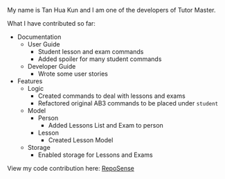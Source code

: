 My name is Tan Hua Kun and I am one of the developers of Tutor Master.

What I have contributed so far:
* Documentation
    * User Guide
        * Student lesson and exam commands
        * Added spoiler for many student commands
    * Developer Guide
        * Wrote some user stories
* Features
    * Logic
        * Created commands to deal with lessons and exams
        * Refactored original AB3 commands to be placed under `student` 
    * Model
        * Person
            * Added Lessons List and Exam to person
        * Lesson
            * Created Lesson Model
    * Storage
        * Enabled storage for Lessons and Exams
    
View my code contribution here: [RepoSense](https://nus-cs2103-ay2122s1.github.io/tp-dashboard/?search=tanhuakun&sort=groupTitle&sortWithin=title&timeframe=commit&mergegroup=&groupSelect=groupByRepos&breakdown=true&checkedFileTypes=docs~functional-code~test-code~other&since=2021-09-17&tabOpen=true&tabType=authorship&tabAuthor=tanhuakun&tabRepo=AY2122S1-CS2103T-W16-4%2Ftp%5Bmaster%5D&authorshipIsMergeGroup=false&authorshipFileTypes=docs~functional-code~test-code~other&authorshipIsBinaryFileTypeChecked=false)
